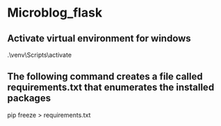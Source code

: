 # Microblog_flask

## Activate virtual environment for windows

 .\venv\Scripts\activate

## The following command creates a file called requirements.txt that enumerates the installed packages

pip freeze > requirements.txt
